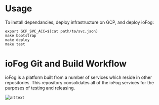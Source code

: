 # Usage

To install dependancies, deploy infrastructure on GCP, and deploy ioFog:
```
export GCP_SVC_ACC=$(cat path/to/svc.json)
make bootstrap
make deploy
make test
```

# ioFog Git and Build Workflow

ioFog is a platform built from a number of services which reside in other repositories. This repository consolidates all of the ioFog services for the purposes of testing and releasing.

![alt text](https://raw.githubusercontent.com/iofog/iofog-platform/develop/docs/artefacts.png)

